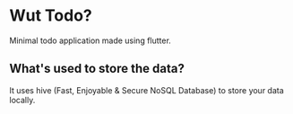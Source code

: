 # Wut Todo? 

Minimal todo application made using flutter.

## What's used to store the data?
It uses hive (Fast, Enjoyable & Secure NoSQL Database) to store your data locally.
